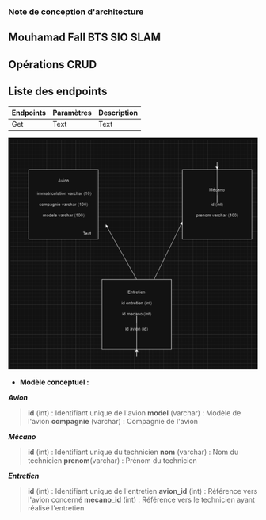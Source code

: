 ### Note de conception d'architecture


## Mouhamad Fall BTS SIO SLAM

## Opérations CRUD

## Liste des endpoints



| Endpoints| Paramètres | Description |
| -------- | -------- | -------- |
| Get    | Text     | Text     |


![alt text](image.png)

*  **Modèle conceptuel :**

***Avion***
 
> **id** (int) : Identifiant unique de l'avion
> **model** (varchar) : Modèle de l'avion 
> **compagnie** (varchar) : Compagnie de l'avion
>

 ***Mécano***
 
> **id** (int) : Identifiant unique du technicien
> **nom** (varchar) : Nom du technicien
> **prenom**(varchar) : Prénom du technicien
 
 ***Entretien***
> **id** (int) : Identifiant unique de l'entretien
> **avion_id** (int) : Référence vers l'avion concerné
> **mecano_id** (int) : Référence vers le technicien ayant réalisé l'entretien





